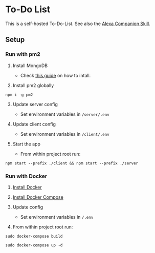 # To-Do List
This is a self-hosted To-Do-List. See also the [Alexa Companion Skill](https://github.com/paranerd/to-do-list-alexa-skill).

## Setup
### Run with pm2
1. Install MongoDB
    - Check [this guide](https://docs.mongodb.com/manual/installation/) on how to intall.

2. Install pm2 globally
```
npm i -g pm2
```

3. Update server config
    - Set environment variables in `/server/.env`

4. Update client config
    - Set environment variables in `/client/.env`

5. Start the app
    - From within project root run:
```
npm start --prefix ./client && npm start --prefix ./server
```

### Run with Docker
1. [Install Docker](https://docs.docker.com/get-docker/)

2. [Install Docker Compose](https://docs.docker.com/compose/install/)

3. Update config
    - Set environment variables in `/.env`

4. From within project root run:
```
sudo docker-compose build
```

```
sudo docker-compose up -d
```
